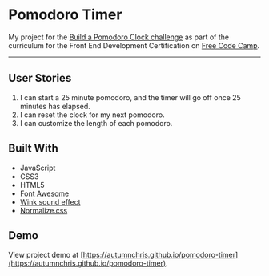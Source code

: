 # Pomodoro Timer

My project for the [Build a Pomodoro Clock challenge](https://www.freecodecamp.org/challenges/build-a-pomodoro-clock) as part of the curriculum for the Front End Development Certification on [Free Code Camp](https://www.freecodecamp.org).

---

## User Stories
1. I can start a 25 minute pomodoro, and the timer will go off once 25 minutes has elapsed.
2. I can reset the clock for my next pomodoro.
3. I can customize the length of each pomodoro.

## Built With
* JavaScript
* CSS3
* HTML5
* [Font Awesome](https://fontawesome.com)
* [Wink sound effect](http://www.orangefreesounds.com)
* [Normalize.css](http://necolas.github.io/normalize.css)

## Demo

View project demo at [https://autumnchris.github.io/pomodoro-timer](https://autumnchris.github.io/pomodoro-timer).
